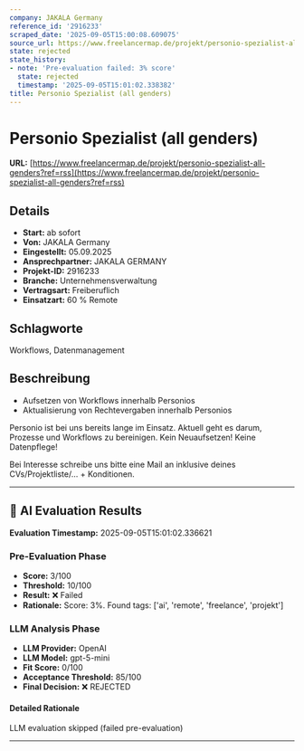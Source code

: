 ```yaml
---
company: JAKALA Germany
reference_id: '2916233'
scraped_date: '2025-09-05T15:00:08.609075'
source_url: https://www.freelancermap.de/projekt/personio-spezialist-all-genders?ref=rss
state: rejected
state_history:
- note: 'Pre-evaluation failed: 3% score'
  state: rejected
  timestamp: '2025-09-05T15:01:02.338382'
title: Personio Spezialist (all genders)
---
```



# Personio Spezialist (all genders)
**URL:** [https://www.freelancermap.de/projekt/personio-spezialist-all-genders?ref=rss](https://www.freelancermap.de/projekt/personio-spezialist-all-genders?ref=rss)
## Details
- **Start:** ab sofort
- **Von:** JAKALA Germany
- **Eingestellt:** 05.09.2025
- **Ansprechpartner:** JAKALA GERMANY
- **Projekt-ID:** 2916233
- **Branche:** Unternehmensverwaltung
- **Vertragsart:** Freiberuflich
- **Einsatzart:** 60
                                                % Remote

## Schlagworte
Workflows, Datenmanagement

## Beschreibung
- Aufsetzen von Workflows innerhalb Personios
- Aktualisierung von Rechtevergaben innerhalb Personios

Personio ist bei uns bereits lange im Einsatz.
Aktuell geht es darum, Prozesse und Workflows zu bereinigen.
Kein Neuaufsetzen! Keine Datenpflege!

Bei Interesse schreibe uns bitte eine Mail an inklusive deines CVs/Projektliste/... + Konditionen.

---

## 🤖 AI Evaluation Results

**Evaluation Timestamp:** 2025-09-05T15:01:02.336621

### Pre-Evaluation Phase
- **Score:** 3/100
- **Threshold:** 10/100
- **Result:** ❌ Failed
- **Rationale:** Score: 3%. Found tags: ['ai', 'remote', 'freelance', 'projekt']

### LLM Analysis Phase
- **LLM Provider:** OpenAI
- **LLM Model:** gpt-5-mini
- **Fit Score:** 0/100
- **Acceptance Threshold:** 85/100
- **Final Decision:** ❌ REJECTED

#### Detailed Rationale
LLM evaluation skipped (failed pre-evaluation)

---

